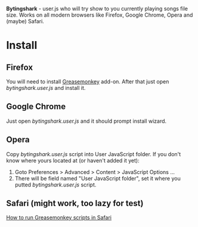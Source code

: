 __Bytingshark__ - user.js who will try show to you currently playing songs file size. Works on all modern browsers like Firefox, Google Chrome, Opera and (maybe) Safari.

Install
=======

Firefox
-------

You will need to install [Greasemonkey](https://addons.mozilla.org/en-US/firefox/addon/greasemonkey/) add-on. After that just open *bytingshark.user.js* and install it.

Google Chrome
-------------

Just open *bytingshark.user.js* and it should prompt install wizard.

Opera
-----

Copy *bytingshark.user.js* script into User JavaScript folder. If you don't know where yours located at (or haven't added it yet):

1.	Goto Preferences > Advanced > Content > JavaScript Options ...
2.	There will be field named "User JavaScript folder", set it where you putted *bytingshark.user.js* script.

Safari (might work, too lazy for test)
--------------------------------------

[How to run Greasemonkey scripts in Safari](http://www.simplehelp.net/2007/11/14/how-to-run-greasemonkey-scripts-in-safari/)